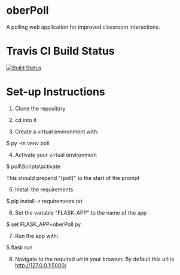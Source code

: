 # oberPoll

A polling web application for improved classroom interactions.


# Travis CI Build Status

[![Build Status](https://travis-ci.com/akshatphumbhra/oberPoll.svg?branch=master)](https://travis-ci.com/akshatphumbhra/oberPoll)

# Set-up Instructions

1) Clone the repository

2) cd into it

3) Create a virtual environment with:

$ py -m venv poll

4) Activate your virtual environment

$ poll\Scripts\activate

This should prepend "(poll)" to the start of the prompt

5) Install the requirements

$ pip install -r requirements.txt

6) Set the variable "FLASK_APP" to the name of the app

$ set FLASK_APP=oberPoll.py

7) Run the app with:

$ flask run

8) Navigate to the required url in your browser. By default this url is http://127.0.0.1:5000/
